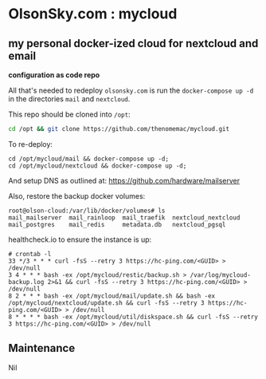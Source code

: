 # OlsonSky.com : mycloud
## my personal docker-ized cloud for nextcloud and email

**configuration as code repo**

All that's needed to redeploy `olsonsky.com` is run the `docker-compose up -d` in the directories `mail` and `nextcloud`.

This repo should be cloned into `/opt`:
```bash
cd /opt && git clone https://github.com/thenomemac/mycloud.git
```

To re-deploy:
```
cd /opt/mycloud/mail && docker-compose up -d;
cd /opt/mycloud/nextcloud && docker-compose up -d;
```
And setup DNS as outlined at: https://github.com/hardware/mailserver

Also, restore the backup docker volumes:
```
root@olson-cloud:/var/lib/docker/volumes# ls
mail_mailserver  mail_rainloop  mail_traefik  nextcloud_nextcloud
mail_postgres    mail_redis     metadata.db   nextcloud_pgsql
```

healthcheck.io to ensure the instance is up:
```
# crontab -l
33 */3 * * * curl -fsS --retry 3 https://hc-ping.com/<GUID> > /dev/null
3 4 * * * bash -ex /opt/mycloud/restic/backup.sh > /var/log/mycloud-backup.log 2>&1 && curl -fsS --retry 3 https://hc-ping.com/<GUID> > /dev/null
8 2 * * * bash -ex /opt/mycloud/mail/update.sh && bash -ex /opt/mycloud/nextcloud/update.sh && curl -fsS --retry 3 https://hc-ping.com/<GUID> > /dev/null
8 * * * * bash -ex /opt/mycloud/util/diskspace.sh && curl -fsS --retry 3 https://hc-ping.com/<GUID> > /dev/null
```

## Maintenance
Nil
